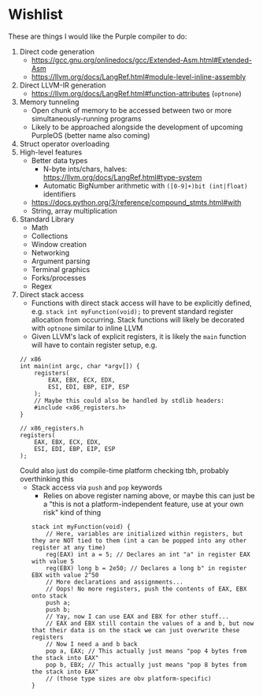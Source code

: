 # Wishlist

These are things I would like the Purple compiler to do:

1. Direct code generation 
    - https://gcc.gnu.org/onlinedocs/gcc/Extended-Asm.html#Extended-Asm
    - https://llvm.org/docs/LangRef.html#module-level-inline-assembly
2. Direct LLVM-IR generation
    - https://llvm.org/docs/LangRef.html#function-attributes (`optnone`)
3. Memory tunneling
    - Open chunk of memory to be accessed between two or more simultaneously-running programs
    - Likely to be approached alongside the development of upcoming PurpleOS (better name also coming)
4. Struct operator overloading
5. High-level features
    - Better data types
        - N-byte ints/chars, halves: https://llvm.org/docs/LangRef.html#type-system
        - Automatic BigNumber arithmetic with `([0-9]+)bit (int|float)` identifiers
    - https://docs.python.org/3/reference/compound_stmts.html#with
    - String, array multiplication
6. Standard Library
    - Math
    - Collections
    - Window creation
    - Networking
    - Argument parsing
    - Terminal graphics
    - Forks/processes
    - Regex
7. Direct stack access
    - Functions with direct stack access will have to be explicitly defined, e.g. `stack int myFunction(void);` to prevent standard register allocation from occurring. Stack functions will likely be decorated with `optnone` similar to inline LLVM
    - Given LLVM's lack of explicit registers, it is likely the `main` function will have to contain register setup, e.g.
    ```
    // x86
    int main(int argc, char *argv[]) {
        registers(
            EAX, EBX, ECX, EDX,
            ESI, EDI, EBP, EIP, ESP
        );
        // Maybe this could also be handled by stdlib headers:
        #include <x86_registers.h>
    }

    // x86_registers.h
    registers(
        EAX, EBX, ECX, EDX,
        ESI, EDI, EBP, EIP, ESP
    );
    ```
    Could also just do compile-time platform checking tbh, probably overthinking this
    - Stack access via `push` and `pop` keywords
        - Relies on above register naming above, or maybe this can just be a "this is not a platform-independent feature, use at your own risk" kind of thing
        ```
        stack int myFunction(void) {
            // Here, variables are initialized within registers, but they are NOT tied to them (int a can be popped into any other register at any time)
            reg(EAX) int a = 5; // Declares an int "a" in register EAX with value 5
            reg(EBX) long b = 2e50; // Declares a long b" in register EBX with value 2^50
            // More declarations and assignments...
            // Oops! No more registers, push the contents of EAX, EBX onto stack
            push a;
            push b;
            // Yay, now I can use EAX and EBX for other stuff...
            // EAX and EBX still contain the values of a and b, but now that their data is on the stack we can just overwrite these registers
            // Now I need a and b back
            pop a, EAX; // This actually just means "pop 4 bytes from the stack into EAX"
            pop b, EBX; // This actually just means "pop 8 bytes from the stack into EAX"
            // (those type sizes are obv platform-specific)
        }
        ```